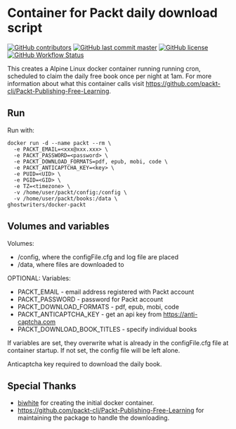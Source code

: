 # Container for Packt daily download script

[![GitHub contributors](https://img.shields.io/github/contributors/GhostWriters/docker-packt.svg?style=flat-square&color=607D8B)](https://github.com/GhostWriters/docker-packt/graphs/contributors)
[![GitHub last commit master](https://img.shields.io/github/last-commit/GhostWriters/docker-packt/master.svg?style=flat-square&color=607D8B&label=code%20committed)](https://github.com/GhostWriters/docker-packt/commits/master)
[![GitHub license](https://img.shields.io/github/license/GhostWriters/docker-packt.svg?style=flat-square&color=607D8B)](https://github.com/GhostWriters/docker-packt/blob/master/LICENSE.md)
[![GitHub Workflow Status](https://img.shields.io/github/workflow/status/GhostWriters/docker-packt/Super-Linter/master?style=flat-square&color=607D8B&logo=github)](https://github.com/GhostWriters/docker-packt/actions?query=workflow%3ASuper-Linter+branch%3Amaster)

This creates a Alpine Linux docker container running running cron, scheduled to
claim the daily free book once per night at 1am. For more information about what
this container calls visit
<https://github.com/packt-cli/Packt-Publishing-Free-Learning>.

## Run

Run with:

```docker
docker run -d --name packt --rm \
  -e PACKT_EMAIL=<xxx@xxx.xxx> \
  -e PACKT_PASSWORD=<password> \
  -e PACKT_DOWNLOAD_FORMATS=pdf, epub, mobi, code \
  -e PACKT_ANTICAPTCHA_KEY=<key> \
  -e PUID=<UID> \
  -e PGID=<GID> \
  -e TZ=<timezone> \
  -v /home/user/packt/config:/config \
  -v /home/user/packt/books:/data \
ghostwriters/docker-packt
```

## Volumes and variables

Volumes:

- /config, where the configFile.cfg and log file are placed
- /data, where files are downloaded to

OPTIONAL: Variables:

- PACKT_EMAIL - email address registered with Packt account
- PACKT_PASSWORD - password for Packt account
- PACKT_DOWNLOAD_FORMATS - pdf, epub, mobi, code
- PACKT_ANTICAPTCHA_KEY - get an api key from <https://anti-captcha.com>
- PACKT_DOWNLOAD_BOOK_TITLES - specify individual books

If variables are set, they overwrite what is already in the configFile.cfg file
at container startup. If not set, the config file will be left alone.

Anticaptcha key required to download the daily book.

## Special Thanks

- [biwhite](https://github.com/biwhite) for creating the initial docker
  container.
- <https://github.com/packt-cli/Packt-Publishing-Free-Learning> for maintaining
  the package to handle the downloading.
